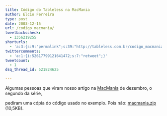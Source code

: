 ```yaml
---
title: Código do Tableless na MacMania
author: Elcio Ferreira
type: post
date: 2003-12-15
url: /codigo_macmania/
tweetbackscheck:
  - 1356219255
shorturls:
  - 'a:3:{s:9:"permalink";s:39:"http://tableless.com.br/codigo_macmania";s:7:"tinyurl";s:26:"http://tinyurl.com/3creu4j";s:4:"isgd";s:19:"http://is.gd/ZaVuev";}'
twittercomments:
  - 'a:1:{i:52617799121641472;s:7:"retweet";}'
tweetcount:
  - 1
dsq_thread_id: 521824625

---
```

Algumas pessoas que viram nosso artigo na [MacMania][1] de dezembro, o segundo da série,
  
pediram uma cópia do código usado no exemplo. Pois não: [macmania.zip][2] (10,5KB).

 [1]: http://www.macmania.com.br
 [2]: http://tableless.com.br/macmania.zip